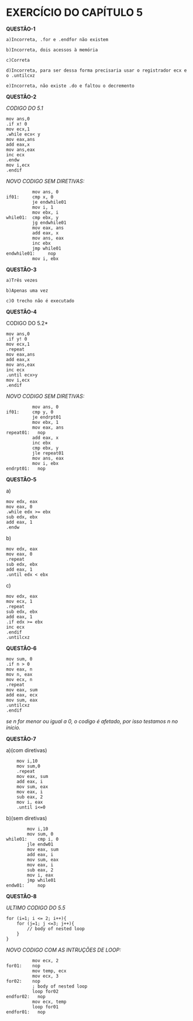 # EXERCÍCIO DO CAPÍTULO 5

**QUESTÃO-1**

	a)Incorreta, .for e .endfor não existem

	b)Incorreta, dois acessos à memória

	c)Correta

	d)Incorreta, para ser dessa forma precisaria usar o registrador ecx e o .untilcxz

	e)Incorreta, não existe .do e faltou o decremento


**QUESTÃO-2**

*CODIGO DO 5.1*

    mov ans,0
    .if x! 0
    mov ecx,1
    .while ecx< y
    mov eax,ans
    add eax,x
    mov ans,eax
    inc ecx
    .endw
    mov i,ecx
    .endif
    
 *NOVO CODIGO SEM DIRETIVAS:*
 
              mov ans, 0
    if01:	  cmp x, 0
              je endwhile01
              mov i, 1
              mov ebx, i
    while01:  cmp ebx, y
              jg endwhile01
              mov eax, ans
              add eax, x
              mov ans, eax
              inc ebx
              jmp while01
    endwhile01: 	nop
              mov i, ebx
              
**QUESTÃO-3**

	a)Três vezes

	b)Apenas uma vez

	c)O trecho não é executado



**QUESTÃO-4**

CODIGO DO 5.2*

    mov ans,0
    .if y! 0
    mov ecx,1
    .repeat
    mov eax,ans
    add eax,x
    mov ans,eax
    inc ecx
    .until ecx>y
    mov i,ecx
    .endif
    
 *NOVO CODIGO SEM DIRETIVAS:*
 
              mov ans, 0
    if01:	  cmp y, 0
              je endrpt01
              mov ebx, 1
              mov eax, ans
    repeat01:	nop
              add eax, x
              inc ebx
              cmp ebx, y
              jle repeat01
              mov ans, eax
              mov i, ebx
    endrpt01:	nop
		
**QUESTÃO-5**

a)

	mov edx, eax
	mov eax, 0
	.while edx >= ebx
	sub edx, ebx
	add eax, 1
	.endw

b)

	mov edx, eax
	mov eax, 0
	.repeat
	sub edx, ebx
	add eax, 1
	.until edx < ebx

c)

	mov edx, eax
	mov ecx, 1
	.repeat
	sub edx, ebx
	add eax, 1
	.if edx >= ebx
	inc ecx
	.endif
	.untilcxz


**QUESTÃO-6**

    mov sum, 0
    .if n > 0
    mov eax, n
    mov n, eax
    mov ecx, n
    .repeat
    mov eax, sum
    add eax, ecx
    mov sum, eax
    .untilcxz
    .endif
    
 *se n for menor ou igual a 0, o codigo é afetado, por isso testamos n no inicio.*
 
 
 **QUESTÃO-7**
 
 a)(com diretivas)

		mov i,10
		mov sum,0
		.repeat
		mov eax, sum
		add eax, i
		mov sum, eax
		mov eax, i
		sub eax, 2
		mov i, eax
		.until i<=0

b)(sem diretivas)

			mov i,10
			mov sum, 0
	while01:	cmp i, 0
			jle endw01
			mov eax, sum
			add eax, i
			mov sum, eax
			mov eax, i
			sub eax, 2
			mov i, eax
			jmp while01
	endw01:		nop
 
 
 **QUESTÃO-8**
 
 
*ULTIMO CODIGO DO 5.5*

    for (i=1; i <= 2; i++){
        for (j=1; j <=3; j++){
            // body of nested loop
        }
    }
    
 *NOVO CODIGO COM AS INTRUÇÕES DE LOOP:*
 
              mov ecx, 2
    for01:    nop
              mov temp, ecx
              mov ecx, 3
    for02:    nop
              ; body of nested loop
              loop for02
    endfor02:	nop
              mov ecx, temp
              loop for01
    endfor01:	nop
		


              
